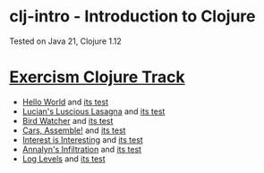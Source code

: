 # clj-intro - Introduction to Clojure
Tested on Java 21, Clojure 1.12

# [Exercism Clojure Track](https://exercism.org/tracks/clojure)
 
- [Hello World](hello_world.clj) and [its test](hello_world_test.clj)
- [Lucian's Luscious Lasagna](lucians_luscious_lasagna.clj) and [its test](lucians_luscious_lasagna_test.clj)
- [Bird Watcher](bird_watcher.clj) and [its test](bird_watcher_test.clj)
- [Cars, Assemble!](cars_assemble.clj) and [its test](cars_assemble_test.clj)
- [Interest is Interesting](interest_is_interesting.clj) and [its test](interest_is_interesting_test.clj)
- [Annalyn's Infiltration](annalyns_infiltration.clj) and [its test](annalyns_infiltration_test.clj)
- [Log Levels](log_levels.clj) and [its test](log_levels_test.clj)
